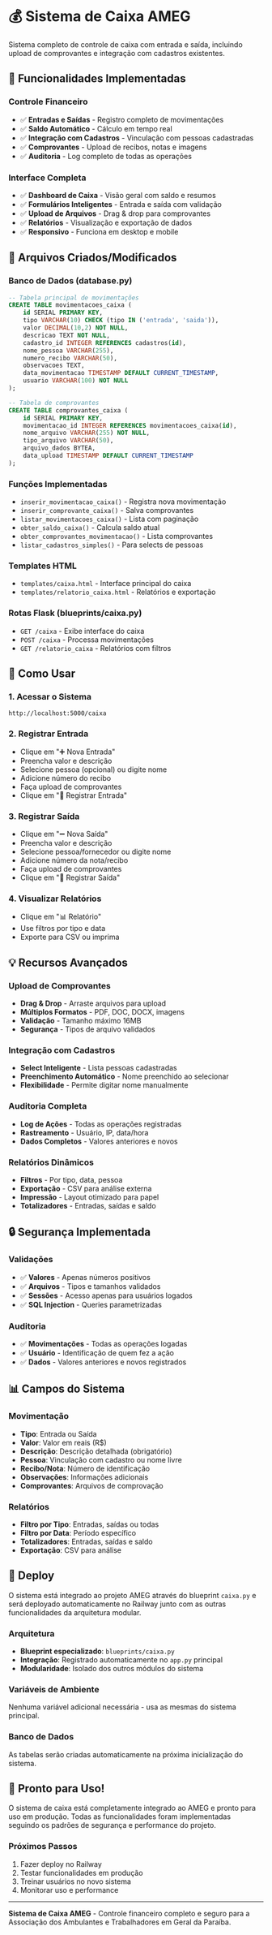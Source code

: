 # 💰 Sistema de Caixa AMEG

Sistema completo de controle de caixa com entrada e saída, incluindo upload de comprovantes e integração com cadastros existentes.

## 🚀 Funcionalidades Implementadas

### **Controle Financeiro**
- ✅ **Entradas e Saídas** - Registro completo de movimentações
- ✅ **Saldo Automático** - Cálculo em tempo real
- ✅ **Integração com Cadastros** - Vinculação com pessoas cadastradas
- ✅ **Comprovantes** - Upload de recibos, notas e imagens
- ✅ **Auditoria** - Log completo de todas as operações

### **Interface Completa**
- ✅ **Dashboard de Caixa** - Visão geral com saldo e resumos
- ✅ **Formulários Inteligentes** - Entrada e saída com validação
- ✅ **Upload de Arquivos** - Drag & drop para comprovantes
- ✅ **Relatórios** - Visualização e exportação de dados
- ✅ **Responsivo** - Funciona em desktop e mobile

## 📁 Arquivos Criados/Modificados

### **Banco de Dados (database.py)**
```sql
-- Tabela principal de movimentações
CREATE TABLE movimentacoes_caixa (
    id SERIAL PRIMARY KEY,
    tipo VARCHAR(10) CHECK (tipo IN ('entrada', 'saida')),
    valor DECIMAL(10,2) NOT NULL,
    descricao TEXT NOT NULL,
    cadastro_id INTEGER REFERENCES cadastros(id),
    nome_pessoa VARCHAR(255),
    numero_recibo VARCHAR(50),
    observacoes TEXT,
    data_movimentacao TIMESTAMP DEFAULT CURRENT_TIMESTAMP,
    usuario VARCHAR(100) NOT NULL
);

-- Tabela de comprovantes
CREATE TABLE comprovantes_caixa (
    id SERIAL PRIMARY KEY,
    movimentacao_id INTEGER REFERENCES movimentacoes_caixa(id),
    nome_arquivo VARCHAR(255) NOT NULL,
    tipo_arquivo VARCHAR(50),
    arquivo_dados BYTEA,
    data_upload TIMESTAMP DEFAULT CURRENT_TIMESTAMP
);
```

### **Funções Implementadas**
- `inserir_movimentacao_caixa()` - Registra nova movimentação
- `inserir_comprovante_caixa()` - Salva comprovantes
- `listar_movimentacoes_caixa()` - Lista com paginação
- `obter_saldo_caixa()` - Calcula saldo atual
- `obter_comprovantes_movimentacao()` - Lista comprovantes
- `listar_cadastros_simples()` - Para selects de pessoas

### **Templates HTML**
- `templates/caixa.html` - Interface principal do caixa
- `templates/relatorio_caixa.html` - Relatórios e exportação

### **Rotas Flask (blueprints/caixa.py)**
- `GET /caixa` - Exibe interface do caixa
- `POST /caixa` - Processa movimentações
- `GET /relatorio_caixa` - Relatórios com filtros

## 🎯 Como Usar

### **1. Acessar o Sistema**
```
http://localhost:5000/caixa
```

### **2. Registrar Entrada**
- Clique em "➕ Nova Entrada"
- Preencha valor e descrição
- Selecione pessoa (opcional) ou digite nome
- Adicione número do recibo
- Faça upload de comprovantes
- Clique em "💾 Registrar Entrada"

### **3. Registrar Saída**
- Clique em "➖ Nova Saída"
- Preencha valor e descrição
- Selecione pessoa/fornecedor ou digite nome
- Adicione número da nota/recibo
- Faça upload de comprovantes
- Clique em "💾 Registrar Saída"

### **4. Visualizar Relatórios**
- Clique em "📊 Relatório"
- Use filtros por tipo e data
- Exporte para CSV ou imprima

## 💡 Recursos Avançados

### **Upload de Comprovantes**
- **Drag & Drop** - Arraste arquivos para upload
- **Múltiplos Formatos** - PDF, DOC, DOCX, imagens
- **Validação** - Tamanho máximo 16MB
- **Segurança** - Tipos de arquivo validados

### **Integração com Cadastros**
- **Select Inteligente** - Lista pessoas cadastradas
- **Preenchimento Automático** - Nome preenchido ao selecionar
- **Flexibilidade** - Permite digitar nome manualmente

### **Auditoria Completa**
- **Log de Ações** - Todas as operações registradas
- **Rastreamento** - Usuário, IP, data/hora
- **Dados Completos** - Valores anteriores e novos

### **Relatórios Dinâmicos**
- **Filtros** - Por tipo, data, pessoa
- **Exportação** - CSV para análise externa
- **Impressão** - Layout otimizado para papel
- **Totalizadores** - Entradas, saídas e saldo

## 🔒 Segurança Implementada

### **Validações**
- ✅ **Valores** - Apenas números positivos
- ✅ **Arquivos** - Tipos e tamanhos validados
- ✅ **Sessões** - Acesso apenas para usuários logados
- ✅ **SQL Injection** - Queries parametrizadas

### **Auditoria**
- ✅ **Movimentações** - Todas as operações logadas
- ✅ **Usuário** - Identificação de quem fez a ação
- ✅ **Dados** - Valores anteriores e novos registrados

## 📊 Campos do Sistema

### **Movimentação**
- **Tipo**: Entrada ou Saída
- **Valor**: Valor em reais (R$)
- **Descrição**: Descrição detalhada (obrigatório)
- **Pessoa**: Vinculação com cadastro ou nome livre
- **Recibo/Nota**: Número de identificação
- **Observações**: Informações adicionais
- **Comprovantes**: Arquivos de comprovação

### **Relatórios**
- **Filtro por Tipo**: Entradas, saídas ou todas
- **Filtro por Data**: Período específico
- **Totalizadores**: Entradas, saídas e saldo
- **Exportação**: CSV para análise

## 🚀 Deploy

O sistema está integrado ao projeto AMEG através do blueprint `caixa.py` e será deployado automaticamente no Railway junto com as outras funcionalidades da arquitetura modular.

### **Arquitetura**
- **Blueprint especializado**: `blueprints/caixa.py`
- **Integração**: Registrado automaticamente no `app.py` principal
- **Modularidade**: Isolado dos outros módulos do sistema

### **Variáveis de Ambiente**
Nenhuma variável adicional necessária - usa as mesmas do sistema principal.

### **Banco de Dados**
As tabelas serão criadas automaticamente na próxima inicialização do sistema.

## 🎉 Pronto para Uso!

O sistema de caixa está completamente integrado ao AMEG e pronto para uso em produção. Todas as funcionalidades foram implementadas seguindo os padrões de segurança e performance do projeto.

### **Próximos Passos**
1. Fazer deploy no Railway
2. Testar funcionalidades em produção
3. Treinar usuários no novo sistema
4. Monitorar uso e performance

---

**Sistema de Caixa AMEG** - Controle financeiro completo e seguro para a Associação dos Ambulantes e Trabalhadores em Geral da Paraíba.
